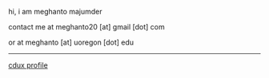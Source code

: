 hi, i am meghanto majumder


contact me at meghanto20 [at] gmail [dot] com

or at meghanto [at] uoregon [dot] edu

---
[cdux profile](https://cdux.cs.uoregon.edu/majumder.html)
